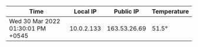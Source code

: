 | Time     | Local IP | Public IP | Temperature |
| ----------- | ----------- | ----------- | ----------- |
| Wed 30 Mar 2022 01:30:01 PM +0545      | 10.0.2.133     | 163.53.26.69  | 51.5° |
